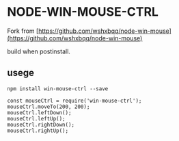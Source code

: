 # NODE-WIN-MOUSE-CTRL

Fork from [https://github.com/wshxbqq/node-win-mouse](https://github.com/wshxbqq/node-win-mouse)

build when postinstall.

## usege

`npm install win-mouse-ctrl --save`

```
const mouseCtrl = require('win-mouse-ctrl');
mouseCtrl.moveTo(200, 200);
mouseCtrl.leftDown();
mouseCtrl.leftUp();
mouseCtrl.rightDown();
mouseCtrl.rightUp();
```